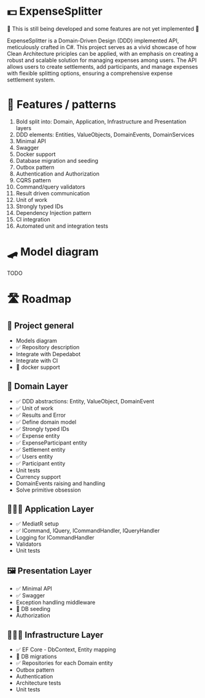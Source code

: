 ﻿# 💵 ExpenseSplitter

🚧 This is still being developed and some features are not yet implemented 🚧

ExpenseSplitter is a Domain-Driven Design (DDD) implemented API, meticulously crafted in C#. This project serves as a vivid showcase of how Clean Architecture priciples can be applied, with an emphasis on creating a robust and scalable solution for managing expenses among users. The API allows users to create settlements, add participants, and manage expenses with flexible splitting options, ensuring a comprehensive expense settlement system.

# 🦩 Features / patterns

1. Bold split into: Domain, Application, Infrastructure and Presentation layers
2. DDD elements: Entities, ValueObjects, DomainEvents, DomainServices
3. Minimal API
4. Swagger
5. Docker support
6. Database migration and seeding
7. Outbox pattern
8. Authentication and Authorization
9. CQRS pattern
10. Command/query validators
11. Result driven communication
12. Unit of work
13. Strongly typed IDs
14. Dependency Injection pattern
15. CI integration
16. Automated unit and integration tests

# 🛹 Model diagram

TODO

# 🛣️ Roadmap

## 🎯 Project general

- Models diagram
- ✅ Repository description
- Integrate with Depedabot
- Integrate with CI
- 🔄 docker support 

## 📃 Domain Layer

- ✅ DDD abstractions: Entity, ValueObject, DomainEvent
- ✅ Unit of work
- ✅ Results and Error
- ✅ Define domain model
- ✅ Strongly typed IDs
- ✅ Expense entity
- ✅ ExpenseParticipant entity
- ✅ Settlement entity
- ✅ Users entity 
- ✅ Participant entity
- Unit tests
- Currency support
- DomainEvents raising and handling
- Solve primitive obsession

## 🧑🏻‍💼 Application Layer

- ✅ MediatR setup
- ✅ ICommand, IQuery, ICommandHandler, IQueryHandler
- Logging for ICommandHandler
- Validators 
- Unit tests

## 🖼️ Presentation Layer

- ✅ Minimal API
- ✅ Swagger
- Exception handling middleware
- 🔄 DB seeding
- Authorization

## 🧑🏻‍🔧 Infrastructure Layer

- ✅ EF Core - DbContext, Entity mapping
- 🔄 DB migrations
- ✅ Repositories for each Domain entity
- Outbox pattern
- Authentication
- Architecture tests
- Unit tests